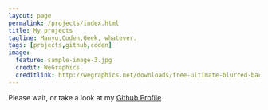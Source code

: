 ```yaml
---
layout: page
permalink: /projects/index.html
title: My projects
tagline: Manyu,Coden,Geek, whatever.
tags: [projects,github,coden]
image:
  feature: sample-image-3.jpg
  credit: WeGraphics
  creditlink: http://wegraphics.net/downloads/free-ultimate-blurred-background-pack/
---
```


Please wait, or take a look at my [Github Profile](https://github.com/abhimanyuma)


